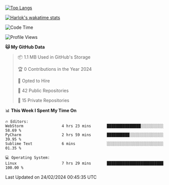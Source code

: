 [![Top Langs](https://github-readme-stats.vercel.app/api/top-langs/?username=remisiki&theme=dracula&layout=compact&hide=Jupyter%20Notebook,CSS,HTML&langs_count=10&exclude_repo=GMM-Demux-GUI)](https://github.com/anuraghazra/github-readme-stats)

[![Harlok's wakatime stats](https://github-readme-stats.vercel.app/api/wakatime?username=@remisiki&theme=dracula&layout=compact&langs_count=10&hide=other,html,css,text,json,markdown,jupyter)](https://github.com/anuraghazra/github-readme-stats)

<!--START_SECTION:waka-->
![Code Time](http://img.shields.io/badge/Code%20Time-667%20hrs%2028%20mins-blue)

![Profile Views](http://img.shields.io/badge/Profile%20Views-0-blue)

**🐱 My GitHub Data** 

> 📦 1.1 MB Used in GitHub's Storage 
 > 
> 🏆 0 Contributions in the Year 2024
 > 
> 💼 Opted to Hire
 > 
> 📜 42 Public Repositories 
 > 
> 🔑 15 Private Repositories 
 > 
📊 **This Week I Spent My Time On** 

```text
🔥 Editors: 
WebStorm                 4 hrs 23 mins       ███████████████░░░░░░░░░░   58.69 % 
PyCharm                  2 hrs 59 mins       ██████████░░░░░░░░░░░░░░░   39.95 % 
Sublime Text             6 mins              ░░░░░░░░░░░░░░░░░░░░░░░░░   01.35 % 

💻 Operating System: 
Linux                    7 hrs 29 mins       █████████████████████████   100.00 % 
```


 Last Updated on 24/02/2024 00:45:35 UTC
<!--END_SECTION:waka-->
